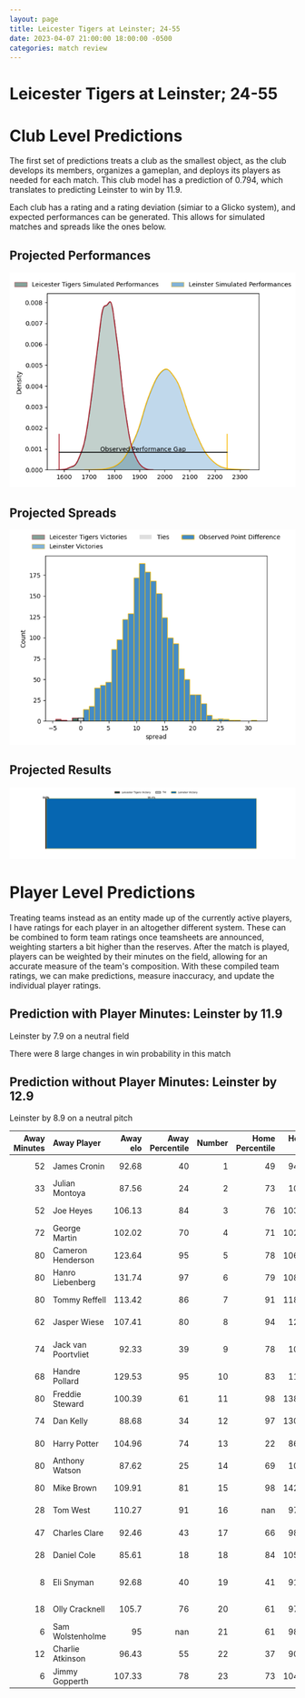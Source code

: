 ```yaml
---  
layout: page  
title: Leicester Tigers at Leinster; 24-55  
date: 2023-04-07 21:00:00 18:00:00 -0500  
categories: match review  
---
```

# Leicester Tigers at Leinster; 24-55

# Club Level Predictions


The first set of predictions treats a club as the smallest object, as the club develops its members, organizes a gameplan, and deploys its players as needed for each match. This club model has a prediction of 0.794, which translates to predicting Leinster to win by 11.9.

Each club has a rating and a rating deviation (simiar to a Glicko system), and expected performances can be generated. This allows for simulated matches and spreads like the ones below.
## Projected Performances


![Projected Performances](plots/performances_2023-04-07-Leinster-LeicesterTigers.png)
## Projected Spreads


![Projected Spreads](plots/spreads_2023-04-07-Leinster-LeicesterTigers.png)
## Projected Results


![Projected Results](plots/resultbar_2023-04-07-Leinster-LeicesterTigers.png)
# Player Level Predictions


Treating teams instead as an entity made up of the currently active players, I have ratings for each player in an altogether different system. These can be combined to form team ratings once teamsheets are announced, weighting starters a bit higher than the reserves. After the match is played, players can be weighted by their minutes on the field, allowing for an accurate measure of the team's composition. With these compiled team ratings, we can make predictions, measure inaccuracy, and update the individual player ratings.
## Prediction with Player Minutes: Leinster by 11.9


Leinster by 7.9 on a neutral field

There were 8 large changes in win probability in this match
## Prediction without Player Minutes: Leinster by 12.9


Leinster by 8.9 on a neutral pitch



|   Away Minutes | Away Player         |   Away elo |   Away Percentile |   Number |   Home Percentile |   Home elo | Home Player          |   Home Minutes |
|---------------:|:--------------------|-----------:|------------------:|---------:|------------------:|-----------:|:---------------------|---------------:|
|             52 | James Cronin        |      92.68 |                40 |        1 |                49 |      94.92 | Andrew Porter        |             62 |
|             33 | Julian Montoya      |      87.56 |                24 |        2 |                73 |     102.1  | Dan Sheehan          |             62 |
|             52 | Joe Heyes           |     106.13 |                84 |        3 |                76 |     103.37 | Tadhg Furlong        |             59 |
|             72 | George Martin       |     102.02 |                70 |        4 |                71 |     102.39 | Ross Molony          |             58 |
|             80 | Cameron Henderson   |     123.64 |                95 |        5 |                78 |     106.56 | James Ryan           |             80 |
|             80 | Hanro Liebenberg    |     131.74 |                97 |        6 |                79 |     108.27 | Ryan Baird           |             62 |
|             80 | Tommy Reffell       |     113.42 |                86 |        7 |                91 |     118.81 | Caelan Doris         |             80 |
|             62 | Jasper Wiese        |     107.41 |                80 |        8 |                94 |     123.8  | Jack Conan           |             80 |
|             74 | Jack van Poortvliet |      92.33 |                39 |        9 |                78 |     106.2  | Jamison Gibson-Park  |             70 |
|             68 | Handre Pollard      |     129.53 |                95 |       10 |                83 |     112.9  | Ross Byrne           |             80 |
|             80 | Freddie Steward     |     100.39 |                61 |       11 |                98 |     138.86 | James Lowe           |             54 |
|             74 | Dan Kelly           |      88.68 |                34 |       12 |                97 |     130.17 | Robbie Henshaw       |             66 |
|             80 | Harry Potter        |     104.96 |                74 |       13 |                22 |      86.11 | Garry Ringrose       |             80 |
|             80 | Anthony Watson      |      87.62 |                25 |       14 |                69 |     103.2  | Jimmy O'Brien        |             80 |
|             80 | Mike Brown          |     109.91 |                81 |       15 |                98 |     142.99 | Hugo Keenan          |             80 |
|             28 | Tom West            |     110.27 |                91 |       16 |               nan |      97.31 | Cian Healy           |             18 |
|             47 | Charles Clare       |      92.46 |                43 |       17 |                66 |      98.26 | John McKee           |             18 |
|             28 | Daniel Cole         |      85.61 |                18 |       18 |                84 |     105.14 | Michael Ala'alatoa   |             21 |
|              8 | Eli Snyman          |      92.68 |                40 |       19 |                41 |      91.81 | Jason Howell Jenkins |             22 |
|             18 | Olly Cracknell      |     105.7  |                76 |       20 |                61 |      97.49 | Scott Penny          |             18 |
|              6 | Sam Wolstenholme    |      95    |               nan |       21 |                61 |      98.28 | Luke McGrath         |             10 |
|             12 | Charlie Atkinson    |      96.43 |                55 |       22 |                37 |      90.67 | Ciaran Frawley       |             26 |
|              6 | Jimmy Gopperth      |     107.33 |                78 |       23 |                73 |     104.31 | Harry Byrne          |             14 |

